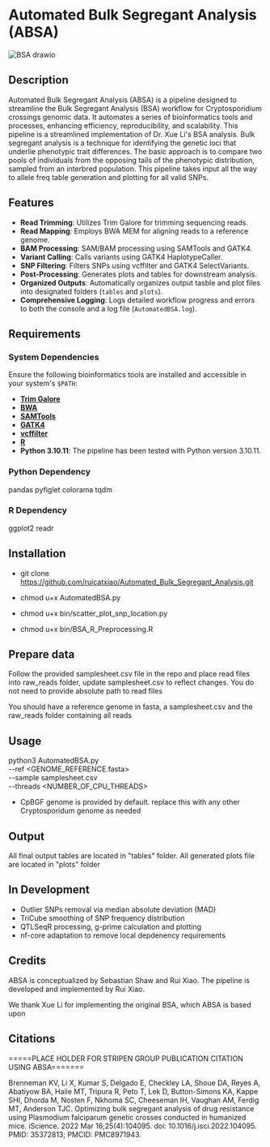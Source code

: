# Automated Bulk Segregant Analysis (ABSA)

![BSA drawio](https://github.com/user-attachments/assets/ab752971-1ee2-4b3a-97b3-65fa1bbb4173)


## Description

Automated Bulk Segregant Analysis (ABSA) is a pipeline designed to streamline the Bulk Segregant Analysis (BSA) workflow for Cryptosporidium crossings genomic data. It automates a series of bioinformatics tools and processes, enhancing efficiency, reproducibility, and scalability. This pipeline is a streamlined implementation of Dr. Xue Li's BSA analysis. Bulk segregant analysis is a technique for identifying the genetic loci that underlie phenotypic trait differences. The basic approach is to compare two pools of individuals from the opposing tails of the phenotypic distribution, sampled from an interbred population. This pipeline takes input all the way to allele freq table generation and plotting for all valid SNPs.

## Features

- **Read Trimming**: Utilizes Trim Galore for trimming sequencing reads.
- **Read Mapping**: Employs BWA MEM for aligning reads to a reference genome.
- **BAM Processing**: SAM/BAM processing using SAMTools and GATK4.
- **Variant Calling**: Calls variants using GATK4 HaplotypeCaller.
- **SNP Filtering**: Filters SNPs using vcffilter and GATK4 SelectVariants.
- **Post-Processing**: Generates plots and tables for downstream analysis.
- **Organized Outputs**: Automatically organizes output tasble and plot files into designated folders (`tables` and `plots`).
- **Comprehensive Logging**: Logs detailed workflow progress and errors to both the console and a log file (`AutomatedBSA.log`).

## Requirements

### System Dependencies

Ensure the following bioinformatics tools are installed and accessible in your system's `$PATH`:

- [**Trim Galore**](https://github.com/FelixKrueger/TrimGalore)
- [**BWA**](https://github.com/lh3/bwa)
- [**SAMTools**](https://github.com/samtools/samtools)
- [**GATK4**](https://github.com/broadinstitute/gatk)
- [**vcffilter**](https://github.com/vcflib/vcflib)
- [**R**](https://www.r-project.org/)
- **Python 3.10.11**: The pipeline has been tested with Python version 3.10.11.

### Python Dependency

pandas pyfiglet colorama tqdm

### R Dependency

ggplot2 readr

## Installation

- git clone https://github.com/ruicatxiao/Automated_Bulk_Segregant_Analysis.git

- chmod u+x AutomatedBSA.py

- chmod u+x bin/scatter_plot_snp_location.py

- chmod u+x bin/BSA_R_Preprocessing.R

## Prepare data
Follow the provided samplesheet.csv file in the repo and place read files into raw_reads folder, update samplesheet.csv to reflect changes. You do not need to provide absolute path to read files

You should have a reference genome in fasta, a samplesheet.csv and the raw_reads folder containing all reads

## Usage

python3 AutomatedBSA.py \
--ref <GENOME_REFERENCE.fasta> \
--sample samplesheet.csv \
--threads <NUMBER_OF_CPU_THREADS>

- CpBGF genome is provided by default. replace this with any other Cryptosporidum genome as needed


## Output
All final output tables are located in "tables" folder. All generated plots file are located in "plots" folder


## In Development
- Outlier SNPs removal via median absolute deviation (MAD)
- TriCube smoothing of SNP frequency distribution
- QTLSeqR processing, g-prime calculation and plotting
- nf-core adaptation to remove local depdenency requirements

## Credits

ABSA is conceptualized by Sebastian Shaw and Rui Xiao. The pipeline is developed and implemented by Rui Xiao.

We thank Xue Li for implementing the original BSA, which ABSA is based upon

## Citations

=====PLACE HOLDER FOR STRIPEN GROUP PUBLICATION CITATION USING ABSA=======

Brenneman KV, Li X, Kumar S, Delgado E, Checkley LA, Shoue DA, Reyes A, Abatiyow BA, Haile MT, Tripura R, Peto T, Lek D, Button-Simons KA, Kappe SHI, Dhorda M, Nosten F, Nkhoma SC, Cheeseman IH, Vaughan AM, Ferdig MT, Anderson TJC. Optimizing bulk segregant analysis of drug resistance using Plasmodium falciparum genetic crosses conducted in humanized mice. iScience. 2022 Mar 16;25(4):104095. doi: 10.1016/j.isci.2022.104095. PMID: 35372813; PMCID: PMC8971943.
